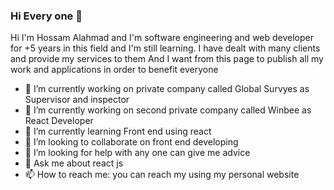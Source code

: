 ### Hi Every one 👋

Hi I'm Hossam Alahmad and I'm software engineering and web developer for +5 years in this field and I'm still learning.
I have dealt with many clients and provide my services to them
And I want from this page to publish all my work and applications in order to benefit everyone

- 🔭 I’m currently working on private company called Global Survyes as Supervisor and inspector
- 🔭 I’m currently working on second private company called Winbee as React Developer
- 🌱 I’m currently learning Front end using react
- 👯 I’m looking to collaborate on front end developing
- 🤔 I’m looking for help with any one can give me advice
- 💬 Ask me about react js
- 📫 How to reach me: you can reach my using my personal website


